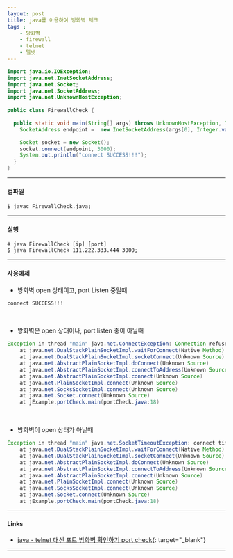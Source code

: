 ```yaml
---
layout: post
title: java를 이용하여 방화벽 체크
tags :
    - 방화벽
    - firewall
    - telnet
    - 텔넷
---
```



```java
import java.io.IOException;
import java.net.InetSocketAddress;
import java.net.Socket;
import java.net.SocketAddress;
import java.net.UnknownHostException;
 
public class FirewallCheck {
	
  public static void main(String[] args) throws UnknownHostException, IOException {
    SocketAddress endpoint =  new InetSocketAddress(args[0], Integer.valueOf(args[1]));

    Socket socket = new Socket();
    socket.connect(endpoint, 3000);
    System.out.println("connect SUCCESS!!!");
  }
}
```
---

#### 컴파일
```shell
$ javac FirewallCheck.java;
```
---

#### 실행
```shell
# java FirewallCheck [ip] [port]
$ java FirewallCheck 111.222.333.444 3000;
```
---

#### 사용예제
* 방화벽 open 상태이고, port Listen 중일때<br> 
```java
connect SUCCESS!!!
```

<br>

* 방화벽은 open 상태이나, port listen 중이 아닐때<br>
```java
Exception in thread "main" java.net.ConnectException: Connection refused: connect
	at java.net.DualStackPlainSocketImpl.waitForConnect(Native Method)
	at java.net.DualStackPlainSocketImpl.socketConnect(Unknown Source)
	at java.net.AbstractPlainSocketImpl.doConnect(Unknown Source)
	at java.net.AbstractPlainSocketImpl.connectToAddress(Unknown Source)
	at java.net.AbstractPlainSocketImpl.connect(Unknown Source)
	at java.net.PlainSocketImpl.connect(Unknown Source)
	at java.net.SocksSocketImpl.connect(Unknown Source)
	at java.net.Socket.connect(Unknown Source)
	at jExample.portCheck.main(portCheck.java:18)
```

<br>

* 방화벽이 open 상태가 아닐때<br>
```java
Exception in thread "main" java.net.SocketTimeoutException: connect timed out
	at java.net.DualStackPlainSocketImpl.waitForConnect(Native Method)
	at java.net.DualStackPlainSocketImpl.socketConnect(Unknown Source)
	at java.net.AbstractPlainSocketImpl.doConnect(Unknown Source)
	at java.net.AbstractPlainSocketImpl.connectToAddress(Unknown Source)
	at java.net.AbstractPlainSocketImpl.connect(Unknown Source)
	at java.net.PlainSocketImpl.connect(Unknown Source)
	at java.net.SocksSocketImpl.connect(Unknown Source)
	at java.net.Socket.connect(Unknown Source)
	at jExample.portCheck.main(portCheck.java:18)
```
---

#### Links
* [java - telnet 대신 포트 방화벽 확인하기 port check](https://goni9071.tistory.com/m/78){: target="_blank"} 

---
